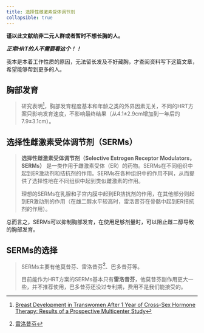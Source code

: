 ```yaml
---
title: 选择性雌激素受体调节剂
collapsible: true
---
```


**谨以此文献给非二元人群或者暂时不想长胸的人。**

***正常HRT的人不需要看这个！！***

我本是本着工作性质的原因，无法留长发及不好藏胸，才查阅资料写下这篇文章，希望能够帮到更多的人。

## 胸部发育
> 研究表明[^1]，胸部发育程度基本和年龄之类的外界因素无关，不同的HRT方案只影响发育速度，不影响最终结果（从4.1±2.9cm增加到一年后的7.9±3.1cm）。

## 选择性雌激素受体调节剂（SERMs）
> **选择性雌激素受体调节剂（Selective Estrogen Receptor Modulators，SERMs）** 是一类作用于雌激素受体（ER）的药物。SERMs在不同组织中起到ER激动剂和拮抗剂的作用。SERMs在各种组织中的作用不同，从而提供了选择性地在不同组织中起到类似雌激素的作用。
>
> 理想的SERMs在乳腺和子宫内膜中起到ER拮抗剂的作用，在其他部分则起到ER激动剂的作用（在雌二醇水平较高时，雷洛昔芬在骨骼中起到ER拮抗剂的作用）。

总而言之，SERMs可以抑制胸部发育，在使用足够剂量时，可以阻止雌二醇导致的胸部发育。

## SERMs的选择
> SERMs主要有他莫昔芬、雷洛昔芬[^2]、巴多昔芬等。
> 
> 目前能作为HRT方案的SERMs基本只有**雷洛昔芬**，他莫昔芬副作用更大一些，并不推荐使用，巴多昔芬还没过专利期，费用不是我们能接受的。

[^1]: [Breast Development in Transwomen After 1 Year of Cross-Sex Hormone Therapy: Results of a Prospective Multicenter Study](https://academic.oup.com/jcem/article/103/2/532/4642966?login=false)
[^2]: [雷洛昔芬](https://m.chemicalbook.com/ProductChemicalPropertiesCB1290431.htm)
